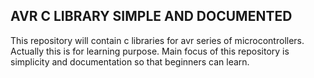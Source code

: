 ## AVR C LIBRARY SIMPLE AND DOCUMENTED ##

This repository will contain c libraries for avr series of microcontrollers. Actually this is for learning purpose. Main focus of this repository is simplicity and documentation so that beginners can learn.
